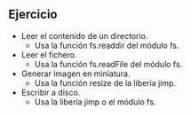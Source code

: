 ## Ejercicio
  * Leer el contenido de un directorio.
    * Usa la función fs.readdir del módulo fs.
  * Leer el fichero.
    * Usa la función fs.readFile del módulo fs.
  * Generar imagen en miniatura.
    * Usa la función resize de la libería jimp.
  * Escribir a disco.
    * Usa la libería jimp o el módulo fs.
